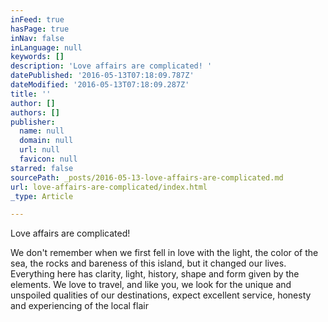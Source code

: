 ```yaml
---
inFeed: true
hasPage: true
inNav: false
inLanguage: null
keywords: []
description: 'Love affairs are complicated! '
datePublished: '2016-05-13T07:18:09.787Z'
dateModified: '2016-05-13T07:18:09.287Z'
title: ''
author: []
authors: []
publisher:
  name: null
  domain: null
  url: null
  favicon: null
starred: false
sourcePath: _posts/2016-05-13-love-affairs-are-complicated.md
url: love-affairs-are-complicated/index.html
_type: Article

---
```

Love affairs are complicated! 

We don't remember when we first fell in love with the light, the color of the sea, the rocks and bareness of this island, but it changed our lives. Everything here has clarity, light, history, shape and form given by the elements. We love to travel, and like you, we look for the unique and unspoiled qualities of our destinations, expect excellent service, honesty and experiencing of the local flair